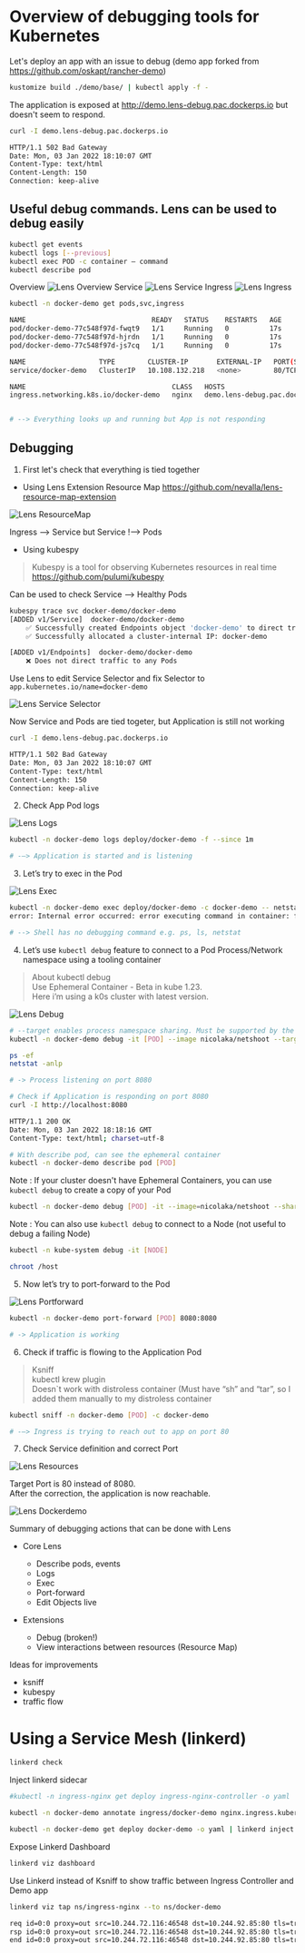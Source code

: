 # Overview of debugging tools for Kubernetes

Let's deploy an app with an issue to debug (demo app forked from https://github.com/oskapt/rancher-demo)

```sh
kustomize build ./demo/base/ | kubectl apply -f -
```

The application is exposed at http://demo.lens-debug.pac.dockerps.io but doesn't seem to respond.

```sh
curl -I demo.lens-debug.pac.dockerps.io

HTTP/1.1 502 Bad Gateway
Date: Mon, 03 Jan 2022 18:10:07 GMT
Content-Type: text/html
Content-Length: 150
Connection: keep-alive
```


## Useful debug commands. Lens can be used to debug easily

```sh
kubectl get events
kubectl logs [--previous]
kubectl exec POD -c container — command
kubectl describe pod
```

Overview
![Lens Overview](images/lens_overview.png)
Service
![Lens Service](images/lens_service.png)
Ingress
![Lens Ingress](images/lens_ingress.png)

```sh
kubectl -n docker-demo get pods,svc,ingress

NAME                               READY   STATUS    RESTARTS   AGE
pod/docker-demo-77c548f97d-fwqt9   1/1     Running   0          17s
pod/docker-demo-77c548f97d-hjrdn   1/1     Running   0          17s
pod/docker-demo-77c548f97d-js7cq   1/1     Running   0          17s

NAME                  TYPE        CLUSTER-IP       EXTERNAL-IP   PORT(S)   AGE
service/docker-demo   ClusterIP   10.108.132.218   <none>        80/TCP    17s

NAME                                    CLASS   HOSTS                             ADDRESS   PORTS   AGE
ingress.networking.k8s.io/docker-demo   nginx   demo.lens-debug.pac.dockerps.io             80      17s


# --> Everything looks up and running but App is not responding
```

## Debugging

1. First let's check that everything is tied together

* Using Lens Extension Resource Map https://github.com/nevalla/lens-resource-map-extension

![Lens ResourceMap](images/lens_map.png)

Ingress --> Service but Service !-->  Pods

* Using kubespy

> Kubespy is a tool for observing Kubernetes resources in real time
https://github.com/pulumi/kubespy

Can be used to check Service --> Healthy Pods
```sh
kubespy trace svc docker-demo/docker-demo
[ADDED v1/Service]  docker-demo/docker-demo
    ✅ Successfully created Endpoints object 'docker-demo' to direct traffic to Pods
    ✅ Successfully allocated a cluster-internal IP: docker-demo

[ADDED v1/Endpoints]  docker-demo/docker-demo
    ❌ Does not direct traffic to any Pods
```

Use Lens to edit Service Selector and fix Selector to `app.kubernetes.io/name=docker-demo`

![Lens Service Selector](images/lens_service_selector.png)

Now Service and Pods are tied togeter, but Application is still not working

```sh
curl -I demo.lens-debug.pac.dockerps.io

HTTP/1.1 502 Bad Gateway
Date: Mon, 03 Jan 2022 18:10:07 GMT
Content-Type: text/html
Content-Length: 150
Connection: keep-alive
```

2. Check App Pod logs

![Lens Logs](images/lens_logs.png)

```sh
kubectl -n docker-demo logs deploy/docker-demo -f --since 1m

# -—> Application is started and is listening
```

3. Let’s try to exec in the Pod

![Lens Exec](images/lens_exec.png)

```sh
kubectl -n docker-demo exec deploy/docker-demo -c docker-demo -- netstat -anlp
error: Internal error occurred: error executing command in container: failed to exec in container: failed to start exec "fa904d76a158470bf6bf11366fd63e53b68aad516fc1e2941a9b12de8d6b0bd0": OCI runtime exec failed: exec failed: container_linux.go:380: starting container process caused: exec: “netstat: executable file not found in $PATH: unknown

# --> Shell has no debugging command e.g. ps, ls, netstat
```

4. Let’s use `kubectl debug` feature to connect to a Pod Process/Network namespace using a tooling container

> About kubectl debug  
Use Ephemeral Container - Beta in kube 1.23.  
Here i’m using a k0s cluster with latest version.

![Lens Debug](images/lens_debug.png)

```sh
# --target enables process namespace sharing. Must be supported by the Container Runtime
kubectl -n docker-demo debug -it [POD] --image nicolaka/netshoot --target docker-demo

ps -ef
netstat -anlp

# -> Process listening on port 8080

# Check if Application is responding on port 8080
curl -I http://localhost:8080

HTTP/1.1 200 OK
Date: Mon, 03 Jan 2022 18:18:16 GMT
Content-Type: text/html; charset=utf-8

# With describe pod, can see the ephemeral container
kubectl -n docker-demo describe pod [POD]
```

Note : If your cluster doesn't have Ephemeral Containers, you can use `kubectl debug` to create a copy of your Pod

```sh
kubectl -n docker-demo debug [POD] -it --image=nicolaka/netshoot --share-processes --copy-to=mypod-debug
```

Note : You can also use `kubectl debug` to connect to a Node (not useful to debug a failing Node)

```sh
kubectl -n kube-system debug -it [NODE]

chroot /host
```

5. Now let’s try to port-forward to the Pod

![Lens Portforward](images/lens_portforward.png)

```sh
kubectl -n docker-demo port-forward [POD] 8080:8080

# -> Application is working
```

6. Check if traffic is flowing to the Application Pod

> Ksniff  
kubectl krew plugin  
Doesn`t work with distroless container (Must have “sh” and “tar”, so I added them manually to my distroless container

```sh
kubectl sniff -n docker-demo [POD] -c docker-demo

# -—> Ingress is trying to reach out to app on port 80
```

7. Check Service definition and correct Port

![Lens Resources](images/lens_resources.png)

Target Port is 80 instead of 8080.  
After the correction, the application is now reachable.  


![Lens Dockerdemo](images/lens_dockerdemo.png)

Summary of debugging actions that can be done with Lens
- Core Lens
  - Describe pods, events
  - Logs
  - Exec
  - Port-forward
  - Edit Objects live

- Extensions
  - Debug (broken!)
  - View interactions between resources (Resource Map)

Ideas for improvements
- ksniff
- kubespy
- traffic flow

# Using a Service Mesh (linkerd)

```sh
linkerd check
```

Inject linkerd sidecar

```sh
#kubectl -n ingress-nginx get deploy ingress-nginx-controller -o yaml | linkerd inject - | kubectl apply -f -

kubectl -n docker-demo annotate ingress/docker-demo nginx.ingress.kubernetes.io/service-upstream="true"

kubectl -n docker-demo get deploy docker-demo -o yaml | linkerd inject - | kubectl apply -f -
```

Expose Linkerd Dashboard

```sh
linkerd viz dashboard
```

Use Linkerd instead of Ksniff to show traffic between Ingress Controller and Demo app

```sh
linkerd viz tap ns/ingress-nginx --to ns/docker-demo

req id=0:0 proxy=out src=10.244.72.116:46548 dst=10.244.92.85:80 tls=true :method=GET :authority=demo.lens-debug.pac.dockerps.io :path=/demo
rsp id=0:0 proxy=out src=10.244.72.116:46548 dst=10.244.92.85:80 tls=true :status=502 latency=1048µs
end id=0:0 proxy=out src=10.244.72.116:46548 dst=10.244.92.85:80 tls=true duration=10µs response-length=0B
```
